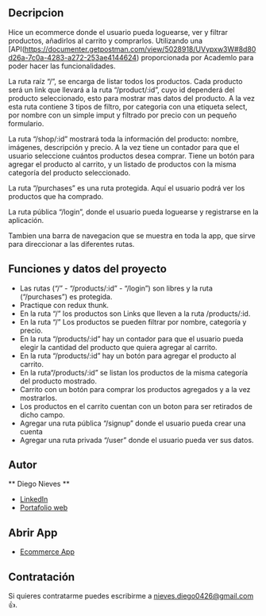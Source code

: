 ## Decripcion

Hice un ecommerce donde el usuario pueda loguearse, ver y filtrar productos, añadirlos al carrito y comprarlos. Utilizando una [API(https://documenter.getpostman.com/view/5028918/UVypxw3W#8d80d26a-7c0a-4283-a272-253ae4144624) proporcionada por Academlo para poder hacer las funcionalidades. 

La ruta raíz “/”, se encarga de listar todos los productos. Cada producto será un link que llevará a la ruta “/product/:id”, cuyo id dependerá del producto seleccionado, esto para mostrar mas datos del producto. A la vez esta ruta contiene 3 tipos de filtro, por categoria con una etiqueta select, por nombre con un simple imput y filtrado por precio con un pequeño formulario.

La ruta “/shop/:id” mostrará toda la información del producto: nombre, imágenes, descripción y precio. A la vez tiene un contador para que el usuario seleccione cuántos productos desea comprar. Tiene un botón para agregar el producto al carrito, y un listado de productos con la misma categoría del producto seleccionado.

La ruta “/purchases” es una ruta protegida. Aquí el usuario podrá ver los productos que ha comprado.

La ruta pública “/login”, donde el usuario pueda loguearse y registrarse en la aplicación.

Tambien una barra de navegacion que se muestra en toda la app, que sirve para direccionar a las diferentes rutas.


## Funciones y datos del proyecto

- Las rutas (“/” - “/products/:id” - “/login”) son libres y la ruta (“/purchases”) es protegida.
- Practique con redux thunk.
- En la ruta “/” los productos son Links que lleven a la ruta /products/:id.
- En la ruta “/” Los productos se pueden filtrar por nombre, categoría y precio.
- En la ruta “/products/:id” hay un contador para que el usuario pueda elegir la cantidad del producto que quiera agregar al carrito.
- En la ruta “/products/:id” hay un botón para agregar el producto al carrito.
- En la ruta“/products/:id” se listan los productos de la misma categoría del producto mostrado.
- Carrito con un botón para comprar los productos agregados y a la vez mostrarlos.
- Los productos en el carrito cuentan con un boton para ser retirados de dicho campo.
- Agregar una ruta pública “/signup” donde el usuario pueda crear una cuenta
- Agregar una ruta privada “/user” donde el usuario pueda ver sus datos.

## Autor
** Diego Nieves **
* [LinkedIn](https://www.linkedin.com/in/diego-nieves-04b409242/)
* [Portafolio web](https://nvs-dlc.netlify.app)

## Abrir App
- [Ecommerce App](https://joyful-melomakarona-6f3db3.netlify.app/)

## Contratación
Si quieres contratarme puedes escribirme a nieves.diego0426@gmail.com 👍.
